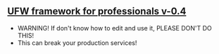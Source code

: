 ## [UFW framework for professionals v-0.4](https://help.ubuntu.com/community/UFW)

- WARNING! If don't know how to edit and use it, PLEASE DON'T DO THIS!
- This can break your production services!
